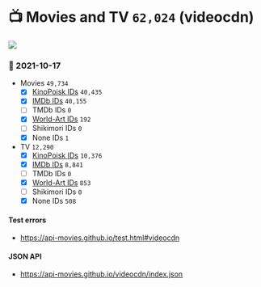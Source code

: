# :tv: Movies and TV `62,024` (videocdn)

<a href="https://API-Movies.github.io"><img src="https://API-Movies.github.io/banner.png?cache"></a>

### :date: 2021-10-17
- Movies `49,734`
  - [x] <a href="https://API-Movies.github.io/videocdn/movie_kinopoisk_ids.json">KinoPoisk IDs</a> `40,435`
  - [x] <a href="https://API-Movies.github.io/videocdn/movie_imdb_ids.json">IMDb IDs</a> `40,155`
  - [ ] TMDb IDs `0`
  - [x] <a href="https://API-Movies.github.io/videocdn/movie_world_art_ids.json">World-Art IDs</a> `192`
  - [ ] Shikimori IDs `0`
  - [x] None IDs `1`
- TV `12,290`
  - [x] <a href="https://API-Movies.github.io/videocdn/tv_kinopoisk_ids.json">KinoPoisk IDs</a> `10,376`
  - [x] <a href="https://API-Movies.github.io/videocdn/tv_imdb_ids.json">IMDb IDs</a> `8,841`
  - [ ] TMDb IDs `0`
  - [x] <a href="https://API-Movies.github.io/videocdn/tv_world_art_ids.json">World-Art IDs</a> `853`
  - [ ] Shikimori IDs `0`
  - [x] None IDs `508`
#### Test errors
- <a href='https://api-movies.github.io/test.html#videocdn'>https://api-movies.github.io/test.html#videocdn</a>
#### JSON API
- <a href='https://api-movies.github.io/videocdn/index.json'>https://api-movies.github.io/videocdn/index.json</a>
